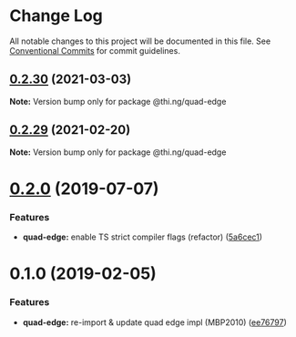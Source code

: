 # Change Log

All notable changes to this project will be documented in this file.
See [Conventional Commits](https://conventionalcommits.org) for commit guidelines.

## [0.2.30](https://github.com/thi-ng/umbrella/compare/@thi.ng/quad-edge@0.2.29...@thi.ng/quad-edge@0.2.30) (2021-03-03)

**Note:** Version bump only for package @thi.ng/quad-edge





## [0.2.29](https://github.com/thi-ng/umbrella/compare/@thi.ng/quad-edge@0.2.28...@thi.ng/quad-edge@0.2.29) (2021-02-20)

**Note:** Version bump only for package @thi.ng/quad-edge





# [0.2.0](https://github.com/thi-ng/umbrella/compare/@thi.ng/quad-edge@0.1.4...@thi.ng/quad-edge@0.2.0) (2019-07-07)

### Features

* **quad-edge:** enable TS strict compiler flags (refactor) ([5a6cec1](https://github.com/thi-ng/umbrella/commit/5a6cec1))

# 0.1.0 (2019-02-05)

### Features

* **quad-edge:** re-import & update quad edge impl (MBP2010) ([ee76797](https://github.com/thi-ng/umbrella/commit/ee76797))
